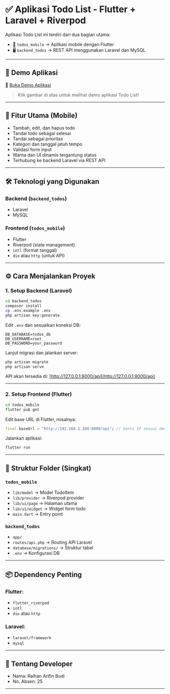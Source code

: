 
# ✅ Aplikasi Todo List - Flutter + Laravel + Riverpod

Aplikasi Todo List ini terdiri dari dua bagian utama:

- 📱 `todos_mobile` → Aplikasi mobile dengan Flutter
- 🖥️ `backend_todos` → REST API menggunakan Laravel dan MySQL

---

## 🎥 Demo Aplikasi

🔗 [Buka Demo Aplikasi](https://han3181.github.io/todos/demo/)

> Klik gambar di atas untuk melihat demo aplikasi Todo List!

---

## 🚀 Fitur Utama (Mobile)

- Tambah, edit, dan hapus todo
- Tandai todo sebagai selesai
- Tandai sebagai prioritas
- Kategori dan tanggal jatuh tempo
- Validasi form input
- Warna dan UI dinamis tergantung status
- Terhubung ke backend Laravel via REST API

---

## 🛠️ Teknologi yang Digunakan

### Backend (`backend_todos`)
- Laravel
- MySQL

### Frontend (`todos_mobile`)
- Flutter
- Riverpod (state management)
- `intl` (format tanggal)
- `dio` atau `http` (untuk API)

---

## ⚙️ Cara Menjalankan Proyek

### 1. Setup Backend (Laravel)

```bash
cd backend_todos
composer install
cp .env.example .env
php artisan key:generate
````

Edit `.env` dan sesuaikan koneksi DB:

```env
DB_DATABASE=todos_db
DB_USERNAME=root
DB_PASSWORD=your_password
```

Lanjut migrasi dan jalankan server:

```bash
php artisan migrate
php artisan serve
```

API akan tersedia di: [http://127.0.0.1:8000/api](http://127.0.0.1:8000/api)

---

### 2. Setup Frontend (Flutter)

```bash
cd todos_mobile
flutter pub get
```

Edit base URL di Flutter, misalnya:

```dart
final baseUrl = "http://192.168.1.100:8000/api"; // Ganti IP sesuai dengan IP lokal PC
```

Jalankan aplikasi:

```bash
flutter run
```

---

## 📁 Struktur Folder (Singkat)

### `todos_mobile`

* `lib/model` → Model TodoItem
* `lib/provider` → Riverpod provider
* `lib/ui/page` → Halaman utama
* `lib/ui/widget` → Widget form todo
* `main.dart` → Entry point

### `backend_todos`

* `app/`
* `routes/api.php` → Routing API Laravel
* `database/migrations/` → Struktur tabel
* `.env` → Konfigurasi DB

---

## 📦 Dependency Penting

### Flutter:

* `flutter_riverpod`
* `intl`
* `dio` atau `http`

### Laravel:

* `laravel/framework`
* `mysql`

---

## 👤 Tentang Developer

* Nama: Raihan Arifin Budi
* No. Absen: 25

---

